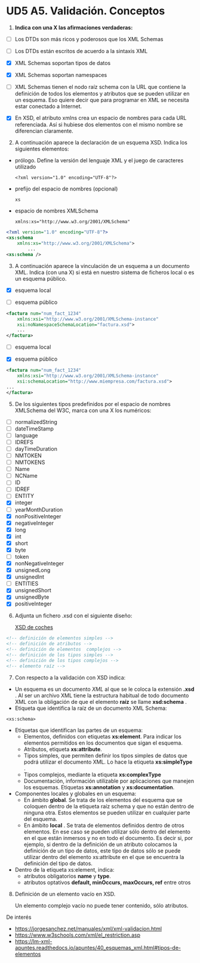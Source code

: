 # UD5 A5. Validación. Conceptos

1. **Indica con una X las afirmaciones verdaderas:**

- [ ] Los DTDs son más ricos y poderosos que los XML Schemas

- [ ] Los DTDs están escritos de acuerdo a la sintaxis XML

- [X] XML Schemas soportan tipos de datos

- [X] XML Schemas soportan namespaces
- [ ] XML Schemas tienen el nodo raíz schema con la URL que contiene la definición de todos los elementos y atributos que se pueden utilizar en un esquema. Eso quiere decir que para programar en XML se necesita estar conectado a Internet.
- [X] En XSD, el atributo xmlns crea un espacio de nombres para cada URL referenciada. Así si hubiese dos elementos con el mismo nombre se diferencian claramente.



2. A continuación aparece la declaración de un esquema XSD. Indica los siguientes elementos:

- prólogo. Define la versión del lenguaje XML y el juego de caracteres utilizado
  ```
  <?xml version="1.0" encoding="UTF-8"?>
  ```
- prefijo del espacio de nombres (opcional)
  ```
  xs
  ```
- espacio de nombres XMLSchema
  ```
  xmlns:xs="http://www.w3.org/2001/XMLSchema"
  ```

```xml
<?xml version="1.0" encoding="UTF-8"?>
<xs:schema 
    xmlns:xs="http://www.w3.org/2001/XMLSchema">
		...
<xs:schema />
```
3. A continuación aparece la vinculación de un esquema a un documento XML. Indica (con una X) si está en nuestro sistema de ficheros local o es un esquema público.

- [X] esquema local

- [ ] esquema público
```xml
<factura num="num_fact_1234"
    xmlns:xsi="http://www.w3.org/2001/XMLSchema-instance"
    xsi:noNamespaceSchemaLocation="factura.xsd">
	...
</factura>
```

- [ ] esquema local

- [X] esquema público
```xml
<factura num="num_fact_1234"
    xmlns:xsi="http://www.w3.org/2001/XMLSchema-instance"
    xsi:schemaLocation="http://www.miempresa.com/factura.xsd">
...
</factura>	
```
  
5. De los siguientes tipos predefinidos por el espacio de nombres XMLSchema del W3C, marca con una X los numéricos:
- [ ] normalizedString
- [ ] dateTimeStamp
- [ ] language
- [ ] IDREFS
- [ ] dayTimeDuration
- [ ] NMTOKEN
- [ ] NMTOKENS
- [ ] Name
- [ ] NCName
- [ ] ID
- [ ] IDREF
- [ ] ENTITY
- [X] integer
- [ ] yearMonthDuration
- [X] nonPositiveInteger
- [X] negativeInteger
- [X] long
- [X] int
- [X] short
- [X] byte
- [ ] token
- [X] nonNegativeInteger
- [X] unsignedLong
- [X] unsignedInt
- [ ] ENTITIES
- [X] unsignedShort
- [X] unsignedByte
- [X] positiveInteger

6. Adjunta un fichero .xsd con el siguiente diseño:
   
   [XSD de coches](cochesejemploxsd.xsd)
```xml
<!-- definición de elementos simples -->
<!-- definición de atributos -->
<!-- definición de elementos  complejos -->
<!-- definición de los tipos simples -->
<!-- definición de los tipos complejos -->
<!-- elemento raíz -->
```

7. Con respecto a la validación con XSD indica:
- Un esquema es un documento *XML* al que se le coloca la extensión **.xsd** . Al ser un archivo XML tiene la estructura habitual de todo documento XML con la obligación de que el elemento **raíz** se llame **xsd:schema** .
- Etiqueta que identifica la raíz de un documento XML Schema: 
~~~
<xs:schema>
~~~
- Etiquetas que identifican las partes de un esquema:
  - Elementos, definidos con etiquetas **xs:element**. Para indicar los elementos permitidos en los documentos que sigan el esquema.
  - Atributos, etiqueta **xs:attribute**.
  - Tipos simples, que permiten definir los tipos simples de datos que podrá utilizar el documento XML. Lo hace la etiqueta **xs:simpleType** .
  - Tipos complejos, mediante la etiqueta **xs:complexType**
  - Documentación, información utilizable por aplicaciones que manejen los esquemas. Etiquetas **xs:annotation** y **xs:documentation**.
- Componentes locales y globales en un esquema:
  - En ámbito **global**. Se trata de los elementos del esquema que se coloquen dentro de la etiqueta raíz schema y que no están dentro de ninguna otra. Estos elementos se pueden utilizar en cualquier parte del esquema.
  - En ámbito **local** . Se trata de elementos definidos dentro de otros elementos. En ese caso se pueden utilizar sólo dentro del elemento en el que están inmersos y no en todo el documento. Es decir si, por ejemplo, si dentro de la definición de un atributo colocamos la definición de un tipo de datos, este tipo de datos sólo se puede utilizar dentro del elemento xs:attribute en el que se encuentra la definición del tipo de datos.
- Dentro de la etiqueta xs:element, indica:
  - atributos obligatorios **name** y **type**.
  - atributos optativos **default, minOccurs, maxOccurs, ref** entre otros

8. Definición de un elemento vacío en XSD.
   
   Un elemento complejo vacío no puede tener contenido, sólo atributos.


De interés
- https://jorgesanchez.net/manuales/xml/xml-validacion.html
- https://www.w3schools.com/xml/el_restriction.asp
- https://lm-xml-apuntes.readthedocs.io/apuntes/40_esquemas_xml.html#tipos-de-elementos
